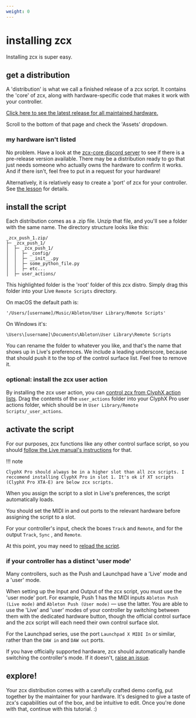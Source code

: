 ```yaml
---
weight: 0
---
```


# installing zcx

Installing zcx is super easy.

## get a distribution

A 'distribution' is what we call a finished release of a zcx script. It contains the 'core' of zcx, along with hardware-specific code that makes it work with your controller. 

[Click here to see the latest release for all maintained hardware.](https://www.github.com/odisfm/zcx-core/releases/latest)

Scroll to the bottom of that page and check the 'Assets' dropdown.

### my hardware isn't listed

No problem. Have a look at the [zcx-core discord server](https://discord.zcxcore.com) to see if there is a pre-release version available. There may be a distribution ready to go that just needs someone who actually owns the hardware to confirm it works. And if there isn't, feel free to put in a request for your hardware!

Alternatively, it is relatively easy to create a 'port' of zcx for your controller.
See [the lesson](../porting.md) for details.

## install the script

Each distribution comes as a .zip file. Unzip that file, and you'll see a folder with the same name. The directory structure looks like this:

``` hl_lines="3"
_zcx_push_1.zip/
├─ _zcx_push_1/
│  ├─ _zcx_push_1/
│  │  ├─ _config/
│  │  ├─ __init__.py
│  │  ├─ some_python_file.py
│  │  ├─ etc...
│  ├─ user_actions/

```

This highlighted folder is the 'root' folder of this zcx distro. 
Simply drag this folder into your Live `Remote Scripts` directory.

On macOS the default path is:

`'/Users/[username]/Music/Ableton/User Library/Remote Scripts'`

On Windows it's:

`\Users\[username]\Documents\Ableton\User Library\Remote Scripts`

You can rename the folder to whatever you like, and that's the name that shows up in Live's preferences. We include a leading underscore, because that should push it to the top of the control surface list. Feel free to remove it.

### optional: install the zcx user action

By installing the zcx user action, you can [control zcx from ClyphX action lists](../zcx-user-action.md).
Drag the contents of the `user_actions` folder into your ClyphX Pro user actions folder, which should be in `User Library/Remote Scripts/_user_actions`.

## activate the script

For our purposes, zcx functions like any other control surface script, so you should [follow the Live manual's instructions](https://help.ableton.com/hc/en-us/articles/209072009-Installing-third-party-remote-scripts) for that.

!!! note

    ClyphX Pro should always be in a higher slot than all zcx scripts. I reccomend installing ClyphX Pro in slot 1. It's ok if XT scripts (ClyphX Pro XTA-E) are below zcx scripts.

When you assign the script to a slot in Live's preferences, the script automatically loads.

You should set the MIDI in and out ports to the relevant hardware before assigning the script to a slot.

For your controller's input, check the boxes `Track` and `Remote`, and for the output `Track`, `Sync` , and `Remote`.

At this point, you may need to [reload the script](../reloading-control-surfaces.md).

### if your controller has a distinct 'user mode'

Many controllers, such as the Push and Launchpad have a 'Live' mode and a 'user' mode. 

When setting up the Input and Output of the zcx script, you must use the 'user mode' port.
For example, Push 1 has the MIDI inputs `Ableton Push (Live mode)` and `Ableton Push (User mode)` — use the latter.
You are able to use the 'Live' and 'user' modes of your controller by switching between them with the dedicated hardware button, though the official control surface and the zcx script will each need their own control surface slot.

For the Launchpad series, use the port `Launchpad X MIDI In` or similar, rather than the `DAW in` and `DAW out` ports.

If you have officially supported hardware, zcx should automatically handle switching the controller's mode. If it doesn't, [raise an issue](../reporting-bugs.md).

## explore!

Your zcx distribution comes with a carefully crafted demo config, put together by the maintainer for your hardware. It's designed to give a taste of zcx's capabilities out of the box, and be intuitive to edit. Once you're done with that, continue with this tutorial. :)
